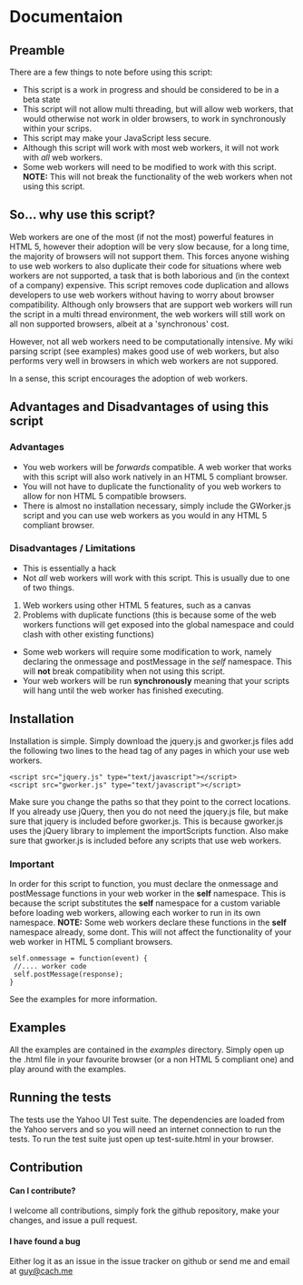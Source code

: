 # Documentaion

## Preamble
There are a few things to note before using this script:
* This script is a work in progress and should be considered to be in a beta state
* This script will not allow multi threading, but will allow web workers, that would otherwise not work in older browsers, to work in synchronously within your scrips.
* This script may make your JavaScript less secure. 
* Although this script will work with most web workers, it will not work with _all_ web workers.
* Some web workers will need to be modified to work with this script.  __NOTE:__ This will not break the functionality of the web workers when not using this script.

## So... why use this script?
Web workers are one of the most (if not the most) powerful features in HTML 5, however their adoption will be very slow because, for a long time, the majority of browsers will not support them.  This forces anyone wishing to use web workers to also duplicate their code for situations where web workers are not supported, a task that is both laborious and (in the context of a company) expensive.  This script removes code duplication and allows developers to use web workers without having to worry about browser compatibility.  Although only browsers that are support web workers will run the script in a multi thread environment, the web workers will still work on all non supported browsers, albeit at a 'synchronous' cost.  

However, not all web workers need to be computationally intensive.  My wiki parsing script (see examples) makes good use of web workers, but also performs very well in browsers in which web workers are not suppored.

In a sense, this script encourages the adoption of web workers.


## Advantages and Disadvantages of using this script
### Advantages
* You web workers will be _forwards_ compatible.  A web worker that works with this script will also work natively in an HTML 5 compliant browser.
* You will not have to duplicate the functionality of you web workers to allow for non HTML 5 compatible browsers.
* There is almost no installation necessary, simply include the GWorker.js script and you can use web workers as you would in any HTML 5 compliant browser.

### Disadvantages / Limitations
* This is essentially a hack
* Not _all_ web workers will work with this script.  This is usually due to one of two things.
 1. Web workers using other HTML 5 features, such as a canvas
 2. Problems with duplicate functions (this is because some of the web workers functions will get exposed into the global namespace and could clash with other existing functions)
* Some web workers will require some modification to work, namely declaring the onmessage and postMessage in the _self_ namespace.  This will __not__ break compatibility when not using this script.
* Your web workers will be run __synchronously__ meaning that your scripts will hang until the web worker has finished executing.

## Installation
Installation is simple.  Simply download the jquery.js and gworker.js files add the following two lines to the head tag of any pages in which your use web workers.

    <script src="jquery.js" type="text/javascript"></script>
    <script src="gworker.js" type="text/javascript"></script>

Make sure you change the paths so that they point to the correct locations.  If you already use jQuery, then you do not need the jquery.js file, but make sure that jquery is included before gworker.js.  This is because gworker.js uses the jQuery library to implement the importScripts function.  Also make sure that gworker.js is included before any scripts that use web workers.

### Important
In order for this script to function, you must declare the onmessage and postMessage functions in your web worker in the __self__ namespace.  This is because the script substitutes the __self__ namespace for a custom variable before loading web workers, allowing each worker to run in its own namespace.  __NOTE:__ Some web workers declare these functions in the __self__ namespace already, some dont.  This will not affect the functionality of your web worker in HTML 5 compliant browsers.

    self.onmessage = function(event) {
     //.... worker code
     self.postMessage(response);
    }

See the examples for more information.

## Examples
All the examples are contained in the _examples_ directory.  Simply open up the .html file in your favourite browser (or a non HTML 5 compliant one) and play around with the examples.

## Running the tests
The tests use the Yahoo UI Test suite.  The dependencies are loaded from the Yahoo servers and so you will need an internet connection to run the tests.  To run the test suite just open up test-suite.html in your browser.

## Contribution
#### Can I contribute?

I welcome all contributions, simply fork the github repository, make your changes, and issue a pull request.

#### I have found a bug

Either log it as an issue in the issue tracker on github or send me and email at guy@cach.me


